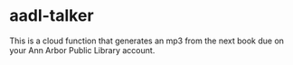 # aadl-talker
This is a cloud function that generates an mp3 from the next book due on your Ann Arbor Public Library account.

